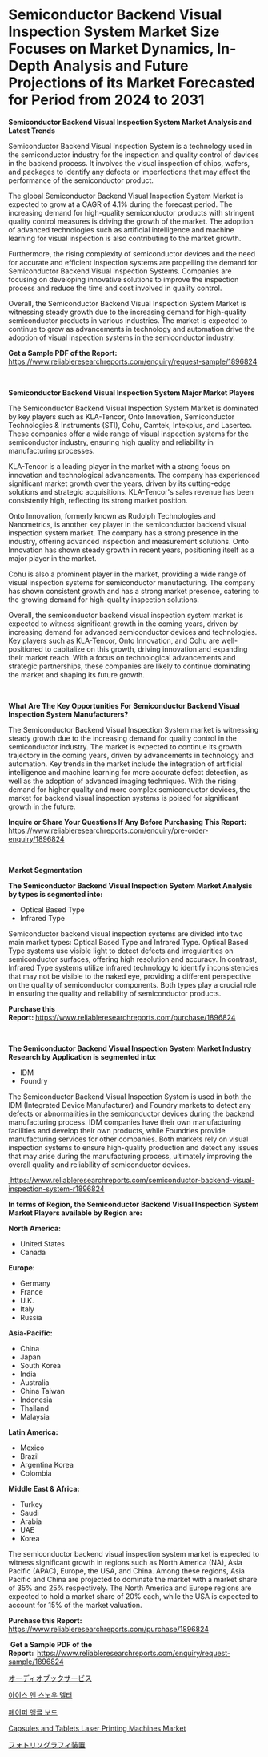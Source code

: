 <p><h1>Semiconductor Backend Visual Inspection System Market Size Focuses on Market Dynamics, In-Depth Analysis and Future Projections of its Market Forecasted for Period from 2024 to 2031</h1></p><p><strong>Semiconductor Backend Visual Inspection System Market Analysis and Latest Trends</strong></p>
<p><p>Semiconductor Backend Visual Inspection System is a technology used in the semiconductor industry for the inspection and quality control of devices in the backend process. It involves the visual inspection of chips, wafers, and packages to identify any defects or imperfections that may affect the performance of the semiconductor product.</p><p>The global Semiconductor Backend Visual Inspection System Market is expected to grow at a CAGR of 4.1% during the forecast period. The increasing demand for high-quality semiconductor products with stringent quality control measures is driving the growth of the market. The adoption of advanced technologies such as artificial intelligence and machine learning for visual inspection is also contributing to the market growth.</p><p>Furthermore, the rising complexity of semiconductor devices and the need for accurate and efficient inspection systems are propelling the demand for Semiconductor Backend Visual Inspection Systems. Companies are focusing on developing innovative solutions to improve the inspection process and reduce the time and cost involved in quality control.</p><p>Overall, the Semiconductor Backend Visual Inspection System Market is witnessing steady growth due to the increasing demand for high-quality semiconductor products in various industries. The market is expected to continue to grow as advancements in technology and automation drive the adoption of visual inspection systems in the semiconductor industry.</p></p>
<p><strong>Get a Sample PDF of the Report:&nbsp;</strong> <a href="https://www.reliableresearchreports.com/enquiry/request-sample/1896824">https://www.reliableresearchreports.com/enquiry/request-sample/1896824</a></p>
<p>&nbsp;</p>
<p><strong>Semiconductor Backend Visual Inspection System Major Market Players</strong></p>
<p><p>The Semiconductor Backend Visual Inspection System Market is dominated by key players such as KLA-Tencor, Onto Innovation, Semiconductor Technologies & Instruments (STI), Cohu, Camtek, Intekplus, and Lasertec. These companies offer a wide range of visual inspection systems for the semiconductor industry, ensuring high quality and reliability in manufacturing processes.</p><p>KLA-Tencor is a leading player in the market with a strong focus on innovation and technological advancements. The company has experienced significant market growth over the years, driven by its cutting-edge solutions and strategic acquisitions. KLA-Tencor's sales revenue has been consistently high, reflecting its strong market position.</p><p>Onto Innovation, formerly known as Rudolph Technologies and Nanometrics, is another key player in the semiconductor backend visual inspection system market. The company has a strong presence in the industry, offering advanced inspection and measurement solutions. Onto Innovation has shown steady growth in recent years, positioning itself as a major player in the market.</p><p>Cohu is also a prominent player in the market, providing a wide range of visual inspection systems for semiconductor manufacturing. The company has shown consistent growth and has a strong market presence, catering to the growing demand for high-quality inspection solutions.</p><p>Overall, the semiconductor backend visual inspection system market is expected to witness significant growth in the coming years, driven by increasing demand for advanced semiconductor devices and technologies. Key players such as KLA-Tencor, Onto Innovation, and Cohu are well-positioned to capitalize on this growth, driving innovation and expanding their market reach. With a focus on technological advancements and strategic partnerships, these companies are likely to continue dominating the market and shaping its future growth.</p></p>
<p>&nbsp;</p>
<p><strong>What Are The Key Opportunities For Semiconductor Backend Visual Inspection System Manufacturers?</strong></p>
<p><p>The Semiconductor Backend Visual Inspection System market is witnessing steady growth due to the increasing demand for quality control in the semiconductor industry. The market is expected to continue its growth trajectory in the coming years, driven by advancements in technology and automation. Key trends in the market include the integration of artificial intelligence and machine learning for more accurate defect detection, as well as the adoption of advanced imaging techniques. With the rising demand for higher quality and more complex semiconductor devices, the market for backend visual inspection systems is poised for significant growth in the future.</p></p>
<p><strong>Inquire or Share Your Questions If Any Before Purchasing This Report:</strong> <a href="https://www.reliableresearchreports.com/enquiry/pre-order-enquiry/1896824">https://www.reliableresearchreports.com/enquiry/pre-order-enquiry/1896824</a></p>
<p>&nbsp;</p>
<p><strong>Market Segmentation</strong></p>
<p><strong>The Semiconductor Backend Visual Inspection System Market Analysis by types is segmented into:</strong></p>
<p><ul><li>Optical Based Type</li><li>Infrared Type</li></ul></p>
<p><p>Semiconductor backend visual inspection systems are divided into two main market types: Optical Based Type and Infrared Type. Optical Based Type systems use visible light to detect defects and irregularities on semiconductor surfaces, offering high resolution and accuracy. In contrast, Infrared Type systems utilize infrared technology to identify inconsistencies that may not be visible to the naked eye, providing a different perspective on the quality of semiconductor components. Both types play a crucial role in ensuring the quality and reliability of semiconductor products.</p></p>
<p><strong>Purchase this Report:&nbsp;</strong><a href="https://www.reliableresearchreports.com/purchase/1896824">https://www.reliableresearchreports.com/purchase/1896824</a></p>
<p>&nbsp;</p>
<p><strong>The Semiconductor Backend Visual Inspection System Market Industry Research by Application is segmented into:</strong></p>
<p><ul><li>IDM</li><li>Foundry</li></ul></p>
<p><p>The Semiconductor Backend Visual Inspection System is used in both the IDM (Integrated Device Manufacturer) and Foundry markets to detect any defects or abnormalities in the semiconductor devices during the backend manufacturing process. IDM companies have their own manufacturing facilities and develop their own products, while Foundries provide manufacturing services for other companies. Both markets rely on visual inspection systems to ensure high-quality production and detect any issues that may arise during the manufacturing process, ultimately improving the overall quality and reliability of semiconductor devices.</p></p>
<p><a href="https://www.reliableresearchreports.com/semiconductor-backend-visual-inspection-system-r1896824">&nbsp;https://www.reliableresearchreports.com/semiconductor-backend-visual-inspection-system-r1896824</a></p>
<p><strong>In terms of Region, the Semiconductor Backend Visual Inspection System Market Players available by Region are:</strong></p>
<p>
    <p> <strong> North America: </strong>
        <ul>
            <li>United States</li>
            <li>Canada</li>
        </ul>
        </p> 
    <p> <strong> Europe: </strong>
        <ul>
            <li>Germany</li>
            <li>France</li>
            <li>U.K.</li>
            <li>Italy</li>
            <li>Russia</li>
        </ul>
        </p> 
    <p> <strong> Asia-Pacific: </strong>
        <ul>
            <li>China</li>
            <li>Japan</li>
            <li>South Korea</li>
            <li>India</li>
            <li>Australia</li>
            <li>China Taiwan</li>
            <li>Indonesia</li>
            <li>Thailand</li>
            <li>Malaysia</li>
        </ul>
        </p> 
    <p> <strong> Latin America: </strong>
        <ul>
            <li>Mexico</li>
            <li>Brazil</li>
            <li>Argentina Korea</li>
            <li>Colombia</li>
        </ul>
        </p> 
    <p> <strong> Middle East & Africa: </strong>
        <ul>
            <li>Turkey</li>
            <li>Saudi</li>
            <li>Arabia</li>
            <li>UAE</li>
            <li>Korea</li>
        </ul>
    </p>
    </p>
<p><p>The semiconductor backend visual inspection system market is expected to witness significant growth in regions such as North America (NA), Asia Pacific (APAC), Europe, the USA, and China. Among these regions, Asia Pacific and China are projected to dominate the market with a market share of 35% and 25% respectively. The North America and Europe regions are expected to hold a market share of 20% each, while the USA is expected to account for 15% of the market valuation.</p></p>
<p><strong>Purchase this Report: </strong><a href="https://www.reliableresearchreports.com/purchase/1896824">https://www.reliableresearchreports.com/purchase/1896824</a></p>
<p>&nbsp;<strong>Get a Sample PDF of the Report:&nbsp;&nbsp;</strong><a href="https://www.reliableresearchreports.com/enquiry/request-sample/1896824">https://www.reliableresearchreports.com/enquiry/request-sample/1896824</a></p>
<p><strong></strong></p>
<p><p><a href="https://github.com/mares423/Market-Research-Report-List-1/blob/main/833693544810.md">オーディオブックサービス</a></p><p><a href="https://medium.com/@juliastanley2022/%EC%96%BC%EC%9D%8C%EA%B3%BC-%EB%88%88-%EC%9A%A9%ED%95%B4%EC%A0%9C-%EC%8B%9C%EC%9E%A5-%EC%A2%85%EB%A5%98-%EC%9D%91%EC%9A%A9-%EB%B0%8F-%EC%A7%80%EB%A6%AC%EC%97%90-%EB%8C%80%ED%95%9C-%ED%8F%AC%EA%B4%84%EC%A0%81%EC%9D%B8-%ED%8F%89%EA%B0%80-3774c1de7819">아이스 앤 스노우 멜터</a></p><p><a href="https://medium.com/@philipwlf74/%ED%8E%98%EC%9D%B4%ED%8D%BC-%EC%97%94%EC%A0%A4-%EB%B3%B4%EB%93%9C-%EC%8B%9C%EC%9E%A5-%EA%B7%9C%EB%AA%A8-%EB%B0%8F-%EC%8B%9C%EC%9E%A5-%EB%8F%99%ED%96%A5-%EC%99%84%EB%B2%BD%ED%95%9C-%EC%82%B0%EC%97%85-%EA%B0%9C%EC%9A%94-2024%EB%85%84%EB%B6%80%ED%84%B0-2031%EB%85%84-9c7e72d8f924">페이퍼 앵글 보드</a></p><p><a href="https://github.com/okotobwrhuteie/Market-Research-Report-List-2/blob/main/capsules-and-tablets-laser-printing-machines-market.md">Capsules and Tablets Laser Printing Machines Market</a></p><p><a href="https://medium.com/@raymanta28/%E3%83%95%E3%82%A9%E3%83%88%E3%83%AA%E3%82%BD%E3%82%B0%E3%83%A9%E3%83%95%E3%82%A3%E8%A3%85%E7%BD%AE%E5%B8%82%E5%A0%B4%E5%88%86%E6%9E%90-%E3%81%9D%E3%81%AEcagr-%E5%B8%82%E5%A0%B4%E3%82%BB%E3%82%B0%E3%83%A1%E3%83%B3%E3%83%86%E3%83%BC%E3%82%B7%E3%83%A7%E3%83%B3-%E3%81%8A%E3%82%88%E3%81%B3%E3%82%B0%E3%83%AD%E3%83%BC%E3%83%90%E3%83%AB%E7%94%A3%E6%A5%AD%E6%A6%82%E8%A6%81-d93e117b4743">フォトリソグラフィ装置</a></p></p>
